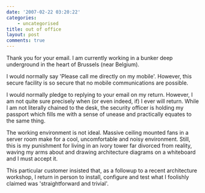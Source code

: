```yaml
---
date: '2007-02-22 03:20:22'
categories:
    - uncategorised
title: out of office
layout: post
comments: true
---
```

Thank you for your email. I am currently working in a bunker deep
underground in the heart of Brussels (near Belgium).

I would normally say 'Please call me directly on my mobile'. However,
this secure facility is so secure that no mobile communications are
possible.

I would normally pledge to replying to your email on my return. However,
I am not quite sure precisely when (or even indeed, if) I ever will
return. While I am not literally chained to the desk, the security
officer is holding my passport which fills me with a sense of unease and
practically equates to the same thing.

The working environment is not ideal. Massive ceiling mounted fans in a
server room make for a cool, uncomfortable and noisy environment. Still,
this is my punishment for living in an ivory tower far divorced from
reality, waving my arms about and drawing architecture diagrams on a
whiteboard and I must accept it.

This particular customer insisted that, as a followup to a recent
architecture workshop, I return in person to install, configure and test
what I foolishly claimed was 'straightforward and trivial'.
